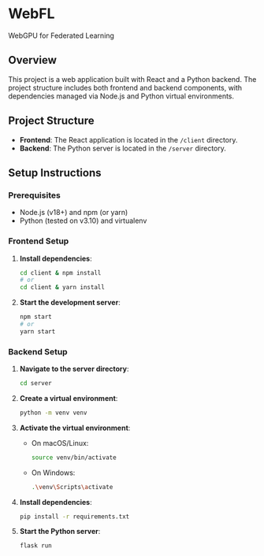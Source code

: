 # WebFL
WebGPU for Federated Learning

## Overview
This project is a web application built with React and a Python backend. The project structure includes both frontend and backend components, with dependencies managed via Node.js and Python virtual environments.

## Project Structure
- **Frontend**: The React application is located in the `/client` directory.
- **Backend**: The Python server is located in the `/server` directory.

## Setup Instructions

### Prerequisites
- Node.js (v18+) and npm (or yarn)
- Python (tested on v3.10) and virtualenv

### Frontend Setup
1. **Install dependencies**:
    ```sh
    cd client & npm install
    # or
    cd client & yarn install
    ```

2. **Start the development server**:
    ```sh
    npm start
    # or
    yarn start
    ```

### Backend Setup
1. **Navigate to the server directory**:
    ```sh
    cd server
    ```

2. **Create a virtual environment**:
    ```sh
    python -m venv venv
    ```

3. **Activate the virtual environment**:
    - On macOS/Linux:
        ```sh
        source venv/bin/activate
        ```
    - On Windows:
        ```sh
        .\venv\Scripts\activate
        ```

4. **Install dependencies**:
    ```sh
    pip install -r requirements.txt
    ```

5. **Start the Python server**:
    ```sh
    flask run
    ```